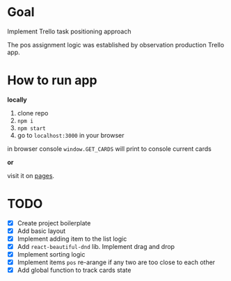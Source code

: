 # Goal

Implement Trello task positioning approach

The pos assignment logic was established by observation production Trello app.

# How to run app

**locally**

1. clone repo
2. `npm i`
3. `npm start`
4. go to `localhost:3000` in your browser

in browser console `window.GET_CARDS` will print to console current cards

**or**

visit it on [pages](https://farshmachine.github.io/fe-task-trello/).

# TODO

- [x] Create project boilerplate
- [x] Add basic layout
- [x] Implement adding item to the list logic
- [x] Add `react-beautiful-dnd` lib. Implement drag and drop
- [x] Implement sorting logic
- [x] Implement items `pos` re-arange if any two are too close to each other
- [x] Add global function to track cards state
